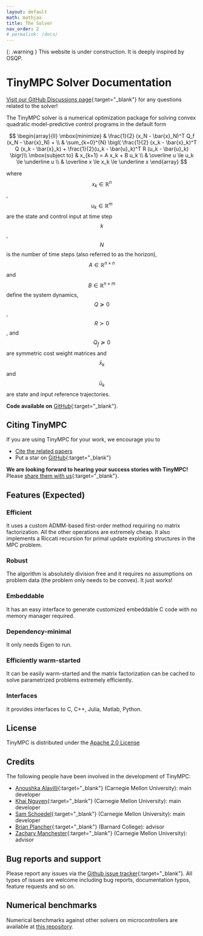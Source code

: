```yaml
---
layout: default
math: mathjax
title: The Solver
nav_order: 2
# permalink: /docs/
---
```


{: .warning }
This website is under construction. It is deeply inspired by OSQP.

# TinyMPC Solver Documentation

[Visit our GitHub Discussions page](https://github.com/orgs/TinyMPC/discussions){:target="_blank"} for any questions related to the solver!

The TinyMPC solver is a numerical optimization package for solving convex quadratic model-predictive control programs in the default form

$$
\begin{array}{ll}
  \mbox{minimize} & \frac{1}{2} (x_N - \bar{x}_N)^T Q_f (x_N - \bar{x}_N) + \\
  & \sum_{k=0}^{N} \bigl( \frac{1}{2} (x_k - \bar{x}_k)^T Q (x_k - \bar{x}_k) + \frac{1}{2}(u_k - \bar{u}_k)^T R (u_k - \bar{u}_k) \bigr)\\
  \mbox{subject to} & x_{k+1} = A x_k + B u_k \\
                    & \overline u \le u_k \le \underline u \\
                    & \overline x \le x_k \le \underline x
\end{array}
$$

where $$x_k \in \mathbb{R}^n$$, $$u_k \in \mathbb{R}^m$$ are the state and control input at time step $$k$$, $$N$$ is the number of time steps (also referred to as the horizon), $$A \in \mathbb{R}^{n \times n}$$ and $$B \in \mathbb{R}^{n \times m}$$ define the system dynamics, $$Q \succeq 0$$, $$R \succ 0$$, and $$Q_f \succeq 0$$ are symmetric cost weight matrices and $$\bar{x}_k$$ and $$\bar{u}_k$$ are state and input reference trajectories.

**Code available on** [GitHub](https://github.com/tinympc/tinympc){:target="_blank"}.

## Citing TinyMPC

If you are using TinyMPC for your work, we encourage you to

* [Cite the related papers](citing)
* Put a star on [GitHub](https://github.com/TinyMPC/TinyMPC){:target="_blank"}

**We are looking forward to hearing your success stories with TinyMPC!** Please [share them with us](mailto:khai.nx1201@gmail.com){:target="_blank"}.

## Features (Expected)

### Efficient

It uses a custom ADMM-based first-order method requiring no matrix factorization. All the other operations are extremely cheap. It also implements a Riccati recursion for primal update exploiting structures in the MPC problem.

### Robust

The algorithm is absolutely division free and it requires no assumptions on problem data (the problem only needs to be convex). It just works!

<!-- ### Detects primal / dual infeasible problems

When the problem is primal or dual infeasible, OSQP detects it. It is the first available QP solver based on first-order methods able to do so. -->

### Embeddable

It has an easy interface to generate customized embeddable C code with no memory manager required.

### Dependency-minimal

It only needs Eigen to run.

### Efficiently warm-started

It can be easily warm-started and the matrix factorization can be cached to solve parametrized problems extremely efficiently.

### Interfaces

It provides interfaces to C, C++, Julia, Matlab, Python.

## License

TinyMPC is distributed under the [Apache 2.0 License](https://www.apache.org/licenses/LICENSE-2.0)

## Credits

The following people have been involved in the development of TinyMPC:

* [Anoushka Alavilli](https://www.linkedin.com/in/anoushka-alavilli-89586b178/){:target="_blank"} (Carnegie Mellon University): main developer
* [Khai Nguyen]( https://xkhainguyen.github.io/){:target="_blank"} (Carnegie Mellon University): main developer
* [Sam Schoedel](https://samschoedel.com/){:target="_blank"} (Carnegie Mellon University): main developer
* [Brian Plancher](https://brianplancher.com/){:target="_blank"} (Barnard College): advisor
* [Zachary Manchester](https://www.linkedin.com/in/zacmanchester/){:target="_blank"} (Carnegie Mellon University): advisor

## Bug reports and support

Please report any issues via the [Github issue tracker](https://github.com/tinympc/tinympc/issues){:target="_blank"}. All types of issues are welcome including bug reports, documentation typos, feature requests and so on.

## Numerical benchmarks

Numerical benchmarks against other solvers on microcontrollers are available at [this repository](https://github.com/RoboticExplorationLab/mcu-solver-benchmarks).
